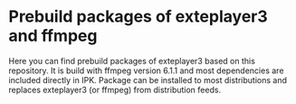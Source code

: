 # Prebuild packages of exteplayer3 and ffmpeg

Here you can find prebuild packages of exteplayer3 based on this repository. It is build with ffmpeg version 6.1.1 and most dependencies are included directly in IPK. Package can be installed to most distributions and replaces exteplayer3 (or ffmpeg) from distribution feeds.
